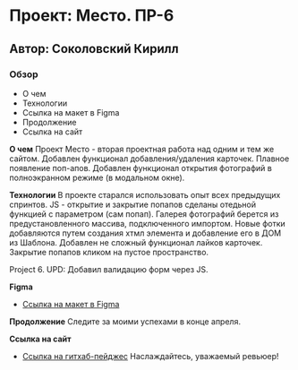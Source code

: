# Проект: Место. ПР-6
## Автор: Соколовский Кирилл

### Обзор

* О чем
* Технологии
* Ссылка на макет в Figma
* Продолжение
* Ссылка на сайт

**О чем**
Проект Место - вторая проектная работа над одним и тем же сайтом. Добавлен функционал добавления/удаления карточек. Плавное появление поп-апов. Добавлен функционал открытия фотографий в полноэкранном режиме (в модальном окне).

**Технологии**
В проекте старался использовать опыт всех предыдущих спринтов. JS - открытие и закрытие попапов сделаны отедьной функцией с параметром (сам попап). Галерея фотографий берется из предустановленного массива, подключенного импортом. Новые фотки добавляются путем создания хтмл элемента и добавление его в ДОМ из Шаблона. Добавлен не сложный функционал лайков карточек. Закрытие попапов кликом на пустое пространство. 

Project 6. UPD: Добавил валидацию форм через JS.

**Figma**

* [Ссылка на макет в Figma](https://www.figma.com/file/bjyvbKKJN2naO0ucURl2Z0/JavaScript.-Sprint-5?node-id=50160-172&t=5N96DaU5qR9Y0jZD-0)

**Продолжение**
Следите за моими успехами в конце апреля.

**Ссылка на сайт**
* [Ссылка на гитхаб-пейджес](https://ksokolovsky.github.io/mesto/)
Наслаждайтесь, уважаемый ревьюер!






